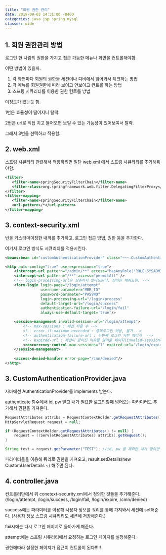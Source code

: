```yaml
---
title: "회원 권한 관리"
date: 2019-09-03 14:31:00 -0400
categories: java jsp spring mysql
classes: wide
---
```


## 1. 회원 권한관리 방법

로그인 한 사람의 권한을 가지고 접근 가능한 메뉴나 화면을 컨트롤해야함.

어떤 방법이 있을까.

1. 각 화면마다 회원의 권한을 세션이나 디비에서 읽어와서 체크하는 방법
2. 각 메뉴를 회원권한에 따라 보이고 안보이고 컨트롤 하는 방법
3. 스프링 시큐리티를 이용한 권한 컨트롤 방법

이정도가 있는듯 함.

1번은 효율성이 떨어지니 탈락.

2번은 url로 직접 치고 들어오면 보일 수 있는 가능성이 있어보여서 탈락.

그래서 3번을 선택하고 적용함.

## 2. web.xml

스프링 시큐리티 관련해서 적용하려면 일단 web.xml 에서 스프링 시큐리티를 추가해줘야함.

```xml
<filter>
   <filter-name>springSecurityFilterChain</filter-name>
   <filter-class>org.springframework.web.filter.DelegatingFilterProxy</filter-class>
</filter>
<filter-mapping>
   <filter-name>springSecurityFilterChain</filter-name>
   <url-pattern>/*</url-pattern>
</filter-mapping>
```

## 3. context-security.xml

빈을 커스터마이징한 내꺼를 추가하고, 로그인 접근 방법, 권한 등을 추가한다.

여기서 로그인 방식도 시큐리티를 적용시킨다.

```xml
<beans:bean id="customAuthenticationProvider" class="~~~.CustomAuthenticationProvider"/>

<http auto-config="true" use-expressions="true">
	<intercept-url pattern="/admin/**" access="hasAnyRole('ROLE_SYSADMIN')" />	<!-- 기본정보관리 접근건한(시스템관리자) -->
   	<intercept-url pattern="/**" access="permitAll" />
    <!-- login-processing-url은 실존하지 않아도된다. 정의만 해줘도됨. -->
    <form-login login-page="/login/attempt"	
                username-parameter="MBR_ID"
                password-parameter="PASSWD"    
                login-processing-url="/login/process"   
                default-target-url="/login/success"
                authentication-failure-url="/login/fail"   
                always-use-default-target='true'/>         

    <session-management invalid-session-url="/login/attempt">
    	<!-- max-sessions : 세션 허용 수 -->
    	<!-- error-if-maximum-exceeded : 중복로그인 허용, 불가 -->
    	<!-- authentication-failure-url : 두번째 로그인 거부 페이지  -->  
    	<!-- expired-url : 세션이 끝어진 이유를 알려줄 페이지(invalid-session-url​이 있을경우 invalid-session-url​로 이동)  -->
    	<concurrency-control max-sessions="1" expired-url="/login/expire"/>
    </session-management>
      
    <access-denied-handler error-page="/cmn/denied"/>
</http>
```
## 3. CustomAuthenticationProvider.java

자바에선 AuthenticationProvider를 implements 받는다.

authenticate 함수에서 id, pw 말고 내가 필요한 로그인할때 넘어오는 파라미터도 추가해서 권한을 가져온다.

```java
RequestAttributes attribs = RequestContextHolder.getRequestAttributes();
HttpServletRequest request = null;

if (RequestContextHolder.getRequestAttributes() != null) {
    request = ((ServletRequestAttributes) attribs).getRequest();
}

String test = request.getParameter("TEST"); //id, pw 를 제외한 내가 정의한 파라미터
```

파라미터들을 이용해 쿼리로 권한을 가져오고, result.setDetails(new CustomUserDetails ~) 해주면 된다.

## 4. controller.java

컨트롤러단에서 위 conetext-security.xml에서 정의한 것들을 추가해준다. (/login/attempt, /login/success, /login/fail, /login/expire, /cmn/denied)

success에는 파라미터를 이용해 사용자 정보를 쿼리를 통해 가져와서 세션에 set해준다. (사용자 정보 스프링 시큐리티도 세션에 저장해준다.)

fail시에는 다시 로그인 페이지로 돌아가게 해준다.

attempt에는 스프링 시큐리티에서 요청하는 로그인 페이지를 설정해준다.


권한에따라 설정한 페이지가 접근이 컨트롤이 된다!!!!!

